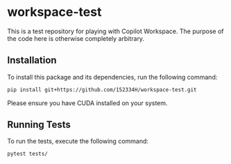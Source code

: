 # workspace-test

This is a test repository for playing with Copilot Workspace. The purpose of the code here is otherwise completely arbitrary.

## Installation

To install this package and its dependencies, run the following command:

```bash
pip install git+https://github.com/152334H/workspace-test.git
```

Please ensure you have CUDA installed on your system.

## Running Tests

To run the tests, execute the following command:

```bash
pytest tests/
```
